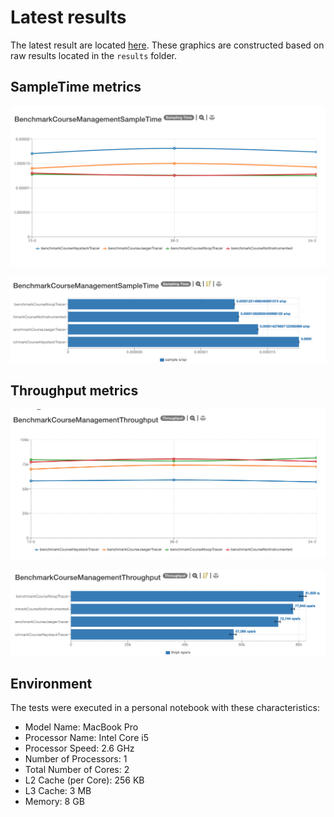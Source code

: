 # Latest results

The latest result are located [here](http://jmh.morethan.io/?sources=https://raw.githubusercontent.com/gsoria/opentracing-java-benchmark/master/opentracing-benchmark-java-jdbc/results/jmh-2019-03-27-08-13-01.json,https://raw.githubusercontent.com/gsoria/opentracing-java-benchmark/master/opentracing-benchmark-java-jdbc/results/jmh-2019-03-27-08-38-31.json,https://raw.githubusercontent.com/gsoria/opentracing-java-benchmark/master/opentracing-benchmark-java-jdbc/results/jmh-2019-03-27-08-54-31.json&topBar=Opentracing%20java%20jdbc).
These graphics are constructed based on raw results located in the ``results`` folder.

## SampleTime metrics

![BenchmarkCourseManagementSampleTime-1](results-imgs/BenchmarkCourseManagementSampleTime.1.png)

![BenchmarkCourseManagementSampleTime-2](results-imgs/BenchmarkCourseManagementSampleTime.2.png)

## Throughput metrics

![BenchmarkCourseManagementThroughput-1](results-imgs/BenchmarkCourseManagementThroughput.1.png)

![BenchmarkCourseManagementThroughput-2](results-imgs/BenchmarkCourseManagementThroughput.2.png)


## Environment
The tests were executed in a personal notebook with these characteristics:

- Model Name:	MacBook Pro
- Processor Name:	Intel Core i5
- Processor Speed:	2.6 GHz
- Number of Processors:	1
- Total Number of Cores:	2
- L2 Cache (per Core):	256 KB
- L3 Cache:	3 MB
- Memory:	8 GB

